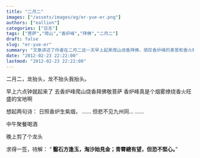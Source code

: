 ```yaml
---
title: "二月二"
images: ["/assets/images/og/er-yue-er.png"]
authors: ["eallion"]
categories: ["日志"]
tags: ["菩萨","爬山","香炉峰","拜佛","二月二"]
draft: false
slug: "er-yue-er"
summary: "文章讲述了作者在二月二这一天早上起来爬山烧香拜佛，感叹香炉峰的美景和香火旺盛。中午聚餐喝酒后剪了个龙头求签，待解的签文是关于坚持信心的。最后提到数字花园用爱发电。"
date: "2012-02-23 22:22:00"
lastmod: "2012-02-23 22:22:00"
---
```


二月二，龙抬头，龙不抬头我抬头。

早上六点钟就起来了
去香炉峰爬山烧香拜佛敬菩萨
香炉峰真是个烟雾缭绕香火旺盛的宝地啊

想起两句诗：
日照香炉生紫烟，
……
但悲不见九州同…
……

中午聚餐喝酒

晚上剪了个龙头

求得一签，待解：
“<strong > 鑿石方逢玉，淘沙始見金；青霄總有望，但恐不堅心。</strong>”
